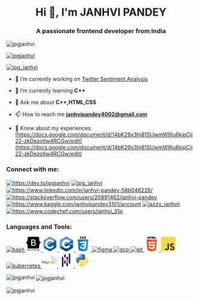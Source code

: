 <h1 align="center">Hi 👋, I'm JANHVI PANDEY</h1>
<h3 align="center">A passionate frontend developer from India</h3>

<p align="left"> <img src="https://komarev.com/ghpvc/?username=jpgjanhvi&label=Profile%20views&color=0e75b6&style=flat" alt="jpgjanhvi" /> </p>

<p align="left"> <a href="https://github.com/ryo-ma/github-profile-trophy"><img src="https://github-profile-trophy.vercel.app/?username=jpgjanhvi" alt="jpgjanhvi" /></a> </p>

<p align="left"> <a href="https://twitter.com/jpg_janhvi" target="blank"><img src="https://img.shields.io/twitter/follow/jpg_janhvi?logo=twitter&style=for-the-badge" alt="jpg_janhvi" /></a> </p>

- 🔭 I’m currently working on [Twitter Sentiment Analysis](https://github.com/jpgJanhvi/Twitter_Sentiments_Analysis)

- 🌱 I’m currently learning **C++**

- 💬 Ask me about **C++,HTML,CSS**

- 📫 How to reach me **janhvipandey4002@gmail.com**

- 📄 Know about my experiences [https://docs.google.com/document/d/14bK29x3hj81SUwmW9Iu6kipCji22-zkDezotlw4RCGw/edit](https://docs.google.com/document/d/14bK29x3hj81SUwmW9Iu6kipCji22-zkDezotlw4RCGw/edit)

<h3 align="left">Connect with me:</h3>
<p align="left">
<a href="https://dev.to/https://dev.to/jpgjanhvi" target="blank"><img align="center" src="https://raw.githubusercontent.com/rahuldkjain/github-profile-readme-generator/master/src/images/icons/Social/devto.svg" alt="https://dev.to/jpgjanhvi" height="30" width="40" /></a>
<a href="https://twitter.com/jpg_janhvi" target="blank"><img align="center" src="https://raw.githubusercontent.com/rahuldkjain/github-profile-readme-generator/master/src/images/icons/Social/twitter.svg" alt="jpg_janhvi" height="30" width="40" /></a>
<a href="https://linkedin.com/in/https://www.linkedin.com/in/janhvi-pandey-58b046226/" target="blank"><img align="center" src="https://raw.githubusercontent.com/rahuldkjain/github-profile-readme-generator/master/src/images/icons/Social/linked-in-alt.svg" alt="https://www.linkedin.com/in/janhvi-pandey-58b046226/" height="30" width="40" /></a>
<a href="https://stackoverflow.com/users/https://stackoverflow.com/users/20891462/janhvi-pandey" target="blank"><img align="center" src="https://raw.githubusercontent.com/rahuldkjain/github-profile-readme-generator/master/src/images/icons/Social/stack-overflow.svg" alt="https://stackoverflow.com/users/20891462/janhvi-pandey" height="30" width="40" /></a>
<a href="https://kaggle.com/https://www.kaggle.com/janhvipandey3101/account" target="blank"><img align="center" src="https://raw.githubusercontent.com/rahuldkjain/github-profile-readme-generator/master/src/images/icons/Social/kaggle.svg" alt="https://www.kaggle.com/janhvipandey3101/account" height="30" width="40" /></a>
<a href="https://instagram.com/jazzy_janhvii" target="blank"><img align="center" src="https://raw.githubusercontent.com/rahuldkjain/github-profile-readme-generator/master/src/images/icons/Social/instagram.svg" alt="jazzy_janhvii" height="30" width="40" /></a>
<a href="https://www.codechef.com/users/https://www.codechef.com/users/janhvi_31p" target="blank"><img align="center" src="https://cdn.jsdelivr.net/npm/simple-icons@3.1.0/icons/codechef.svg" alt="https://www.codechef.com/users/janhvi_31p" height="30" width="40" /></a>
</p>

<h3 align="left">Languages and Tools:</h3>
<p align="left"> <a href="https://www.gnu.org/software/bash/" target="_blank" rel="noreferrer"> <img src="https://www.vectorlogo.zone/logos/gnu_bash/gnu_bash-icon.svg" alt="bash" width="40" height="40"/> </a> <a href="https://getbootstrap.com" target="_blank" rel="noreferrer"> <img src="https://raw.githubusercontent.com/devicons/devicon/master/icons/bootstrap/bootstrap-plain-wordmark.svg" alt="bootstrap" width="40" height="40"/> </a> <a href="https://www.cprogramming.com/" target="_blank" rel="noreferrer"> <img src="https://raw.githubusercontent.com/devicons/devicon/master/icons/c/c-original.svg" alt="c" width="40" height="40"/> </a> <a href="https://www.w3schools.com/cpp/" target="_blank" rel="noreferrer"> <img src="https://raw.githubusercontent.com/devicons/devicon/master/icons/cplusplus/cplusplus-original.svg" alt="cplusplus" width="40" height="40"/> </a> <a href="https://www.w3schools.com/css/" target="_blank" rel="noreferrer"> <img src="https://raw.githubusercontent.com/devicons/devicon/master/icons/css3/css3-original-wordmark.svg" alt="css3" width="40" height="40"/> </a> <a href="https://www.figma.com/" target="_blank" rel="noreferrer"> <img src="https://www.vectorlogo.zone/logos/figma/figma-icon.svg" alt="figma" width="40" height="40"/> </a> <a href="https://cloud.google.com" target="_blank" rel="noreferrer"> <img src="https://www.vectorlogo.zone/logos/google_cloud/google_cloud-icon.svg" alt="gcp" width="40" height="40"/> </a> <a href="https://git-scm.com/" target="_blank" rel="noreferrer"> <img src="https://www.vectorlogo.zone/logos/git-scm/git-scm-icon.svg" alt="git" width="40" height="40"/> </a> <a href="https://www.w3.org/html/" target="_blank" rel="noreferrer"> <img src="https://raw.githubusercontent.com/devicons/devicon/master/icons/html5/html5-original-wordmark.svg" alt="html5" width="40" height="40"/> </a> <a href="https://developer.mozilla.org/en-US/docs/Web/JavaScript" target="_blank" rel="noreferrer"> <img src="https://raw.githubusercontent.com/devicons/devicon/master/icons/javascript/javascript-original.svg" alt="javascript" width="40" height="40"/> </a> <a href="https://kubernetes.io" target="_blank" rel="noreferrer"> <img src="https://www.vectorlogo.zone/logos/kubernetes/kubernetes-icon.svg" alt="kubernetes" width="40" height="40"/> </a> <a href="https://www.mysql.com/" target="_blank" rel="noreferrer"> <img src="https://raw.githubusercontent.com/devicons/devicon/master/icons/mysql/mysql-original-wordmark.svg" alt="mysql" width="40" height="40"/> </a> <a href="https://pandas.pydata.org/" target="_blank" rel="noreferrer"> <img src="https://raw.githubusercontent.com/devicons/devicon/2ae2a900d2f041da66e950e4d48052658d850630/icons/pandas/pandas-original.svg" alt="pandas" width="40" height="40"/> </a> <a href="https://www.python.org" target="_blank" rel="noreferrer"> <img src="https://raw.githubusercontent.com/devicons/devicon/master/icons/python/python-original.svg" alt="python" width="40" height="40"/> </a> </p>

<p><img align="left" src="https://github-readme-stats.vercel.app/api/top-langs?username=jpgjanhvi&show_icons=true&locale=en&layout=compact" alt="jpgjanhvi" /></p>

<p>&nbsp;<img align="center" src="https://github-readme-stats.vercel.app/api?username=jpgjanhvi&show_icons=true&locale=en" alt="jpgjanhvi" /></p>

<p><img align="center" src="https://github-readme-streak-stats.herokuapp.com/?user=jpgjanhvi&" alt="jpgjanhvi" /></p>
